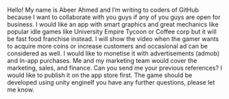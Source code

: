 
Hello!
My name is Abeer Ahmed and I’m writing to coders of GitHub because I want to collaborate with you guys if any of you guys are open for business.
I would like an app with smart graphics and great mechanics like popular idle games like University Empire Tycoon or Coffee corp but it will be fast food franchise instead. I will show the video when the gamer wants to acquire more coins or increase customers and occasional ad can be considered as well.
I would like to monetise it with advertisements (admob) and In-app purchases.
Me and my marketing team would cover the marketing, sales, and finance.
Can you send me your previous references?
I would like to publish it on the app store first. The game should be developed using unity engineIf you have any further questions, please let me know.
